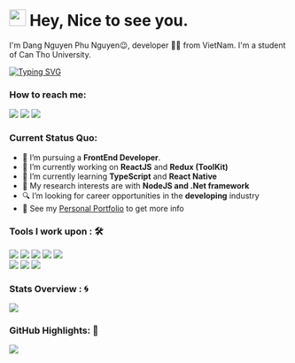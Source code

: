 <h1><img src="https://emojis.slackmojis.com/emojis/images/1531849430/4246/blob-sunglasses.gif?1531849430" width="30"/> Hey, Nice to see you.</h1>

I'm Dang Nguyen Phu Nguyen😉, developer 👨🏻 from VietNam. I'm a student of Can Tho University.

[![Typing SVG](https://readme-typing-svg.herokuapp.com?color=%2336BCF7&size=25&lines=I'm+a+FrontEnd+Developer;Passionate+about+ReactJS+)](https://git.io/typing-svg)

### How to reach me:

<a href="mailto: phunguyen.dang.ctc@gmail.com">
<img src="https://img.shields.io/badge/-phunguyen.dang.ctc%40gmail.com-7B83EB?&style=for-the-badge&logo=Microsoft-outlook&logoColor=white" ></a>  <a  href="https://www.instagram.com/jmmieeee/">   <img src="https://img.shields.io/badge/@jmmieeee_-%23E4405F.svg?&style=for-the-badge&logo=instagram&logoColor=white"></a>  <a href="https://www.facebook.com/nguyendangct.12/"><img src="https://img.shields.io/badge/Dang Nguyen Phu Nguyen-%230077B5.svg?&style=for-the-badge&logo=facebook&logoColor=white" ></a>

### Current Status Quo:

- 💼 I’m pursuing a <strong>FrontEnd Developer</strong>.
- 🔭 I’m currently working on <strong>ReactJS</strong> and <strong>Redux (ToolKit)</strong>
- 🌱 I’m currently learning <strong>TypeScript</strong> and <strong>React Native</strong>
- 🤔 My research interests are with <strong>NodeJS and .Net framework</strong>
- 🔍 I’m looking for career opportunities in the <strong>developing</strong> industry
- 👀 See my [Personal Portfolio](https://github.com/nguyendang127) to get more info

### Tools I work upon : 🛠

<img src="https://img.shields.io/badge/.net%20-%2314354C.svg?&style=for-the-badge&logo=.net&logoColor=white"> <img src="https://img.shields.io/badge/typescript%20-%2300599C.svg?&style=for-the-badge&logo=typescript&logoColor=white"> <img src="https://img.shields.io/badge/javascript%20-%23323330.svg?&style=for-the-badge&logo=javascript&logoColor=%23F7DF1E"> <img src="https://img.shields.io/badge/PHP%20-%23777BB4.svg?&style=for-the-badge&logo=php&logoColor=white"> <img src="https://img.shields.io/badge/redux%20-%23764ABC.svg?&style=for-the-badge&logo=redux&logoColor=white">  
 <img src="https://img.shields.io/badge/reactjs%20-%23008CC1.svg?&style=for-the-badge&logo=react&logoColor=white"> <img src="https://img.shields.io/badge/mongodb%20-%2347A248svg?&style=for-the-badge&logo=mongodb&logoColor=white"> <img src="https://img.shields.io/badge/git%20-%23F05032.svg?&style=for-the-badge&logo=git&logoColor=white"/>

### Stats Overview : :cyclone:

<img align="center" src="https://github-readme-stats.vercel.app/api?username=nguyendang127&show_icons=true&count_private=true&hide=stars&include_all_commits=false&theme=material-palenight" />

### GitHub Highlights: :blossom:

<a href="">
  <img align="center" src="https://github-readme-stats.vercel.app/api/top-langs/?username=nguyendang127&langs_count=8&layout=compact&theme=material-palenight&hide=html,Tcl" />
</a>

